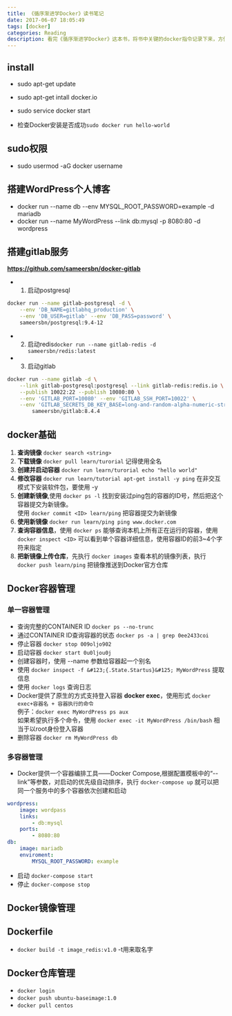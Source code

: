 ```yaml
---
title: 《循序渐进学Docker》读书笔记
date: 2017-06-07 18:05:49
tags: [docker]
categories: Reading
description: 看完《循序渐进学Docker》这本书，将书中关键的docker指令记录下来，方便以后查阅
---
```


## install

* sudo apt-get update
* sudo apt-get intall docker.io

* sudo service docker start
* 检查Docker安装是否成功`sudo docker run hello-world`

## sudo权限

* sudo usermod -aG docker username

## 搭建WordPress个人博客

* docker run --name db --env MYSQL_ROOT_PASSWORD=example -d mariadb
* docker run --name MyWordPress --link db:mysql -p 8080:80 -d wordpress

## 搭建gitlab服务

**<https://github.com/sameersbn/docker-gitlab>**

* 1. 启动postgresql

```bash
docker run --name gitlab-postgresql -d \
    --env 'DB_NAME=gitlabhq_production' \
    --env 'DB_USER=gitlab' --env 'DB_PASS=password' \
    sameersbn/postgresql:9.4-12
```

* 2. 启动redis`docker run --name gitlab-redis -d sameersbn/redis:latest`

* 3. 启动gitlab

```bash
docker run --name gitlab -d \
    --link gitlab-postgresql:postgresql --link gitlab-redis:redis.io \
    --publish 10022:22 --publish 10080:80 \
    --env 'GITLAB_PORT=10080' --env 'GITLAB_SSH_PORT=10022' \
    --env 'GITLAB_SECRETS_DB_KEY_BASE=long-and-random-alpha-numeric-string' \
        sameersbn/gitlab:8.4.4
```

## docker基础

1. **查询镜像** `docker search <string>`
2. **下载镜像** `docker pull learn/turorial` 记得使用全名
3. **创建并启动容器** `docker run learn/turorial echo "hello world"`
4. **修改容器** `docker run learn/tutorial apt-get install -y ping` 在非交互模式下安装软件包，要使用 -y
5. **创建新镜像**,使用 `docker ps -l` 找到安装过ping包的容器的ID号，然后把这个容器提交为新镜像。  
  使用 `docker commit <ID> learn/ping` 把容器提交为新镜像
6. **使用新镜像** `docker run learn/ping ping www.docker.com`
7. **查询容器信息**，使用 `docker ps` 能够查询本机上所有正在运行的容器，使用 `docker inspect <ID>` 可以看到单个容器详细信息，使用容器ID的前3~4个字符来指定
8. **把新镜像上传仓库**，先执行 `docker images` 查看本机的镜像列表，执行 `docker push learn/ping` 把镜像推送到Docker官方仓库

## Docker容器管理

### 单一容器管理

* 查询完整的CONTAINER ID `docker ps --no-trunc`
* 通过CONTAINER ID查询容器的状态 `docker ps -a | grep 0ee2433coi`
* 停止容器 `docker stop 009oljo902`
* 启动容器 `docker start 0u0ljou0j`
* 创建容器时，使用 --name 参数给容器起一个别名
* 使用 ```docker inspect -f &#123;{.State.Startus}&#125; MyWordPress``` 提取信息
* 使用 `docker logs` 查询日志
* Docker提供了原生的方式支持登入容器 **docker exec**，使用形式 `docker exec+容器名 + 容器执行的命令`  
  例子：`docker exec MyWordPress ps aux`  
  如果希望执行多个命令，使用 `docker exec -it MyWordPress /bin/bash` 相当于以root身份登入容器
* 删除容器 `docker rm MyWordPress db`

### 多容器管理

* Docker提供一个容器编排工具——Docker Compose,根据配置模板中的“--link”等参数，对启动的优先级自动排序，执行 `docker-compose up` 就可以把同一个服务中的多个容器依次创建和启动

```yaml
wordpress:
    image: wordpass
    links:
        - db:mysql
    ports:
        - 8080:80
db:
    image: mariadb
    enviroment:
        MYSQL_ROOT_PASSWORD: example
```

* 启动 `docker-compose start`
* 停止 `docker-compose stop`

## Docker镜像管理

## Dockerfile

* `docker build -t image_redis:v1.0` -t用来取名字

## Docker仓库管理

* `docker login`
* `docker push ubuntu-baseimage:1.0`
* `docker pull centos`
